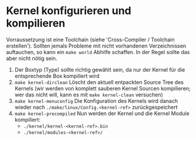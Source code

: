 # Kernel konfigurieren und kompilieren

Vorraussetzung ist eine Toolchain (siehe 'Cross-Compiler / Toolchain
erstellen'). Sollten jemals
Probleme mit nicht vorhandenen Verzeichnissen auftauchen, so kann ein
`make world` Abhilfe schaffen. In der Regel sollte das aber nicht nötig
sein.

1.  Der Boxtyp (Type) sollte richtig gewählt sein, da nur der Kernel für
    die entsprechende Box kompiliert wird
2.  `make kernel-dirclean` Löscht den aktuell entpackten Source Tree des
    Kernels (wir werden von komplett sauberen Kernel Sourcen
    kompilieren; wer das nicht will, kann es mit `make kernel-clean`
    versuchen)
3.  `make kernel-menuconfig` Die Konfiguration des Kernels wird danach
    wieder nach `./make/linux/Config.<kernel-ref>` zurückgespeichert
4.  `make kernel-precompiled` Nun werden der Kernel und die Kernel
    Module kompiliert:
    -   `./kernel/kernel-<kernel-ref>.bin`
    -   `./kernel/modules-<kernel-ref>/`


